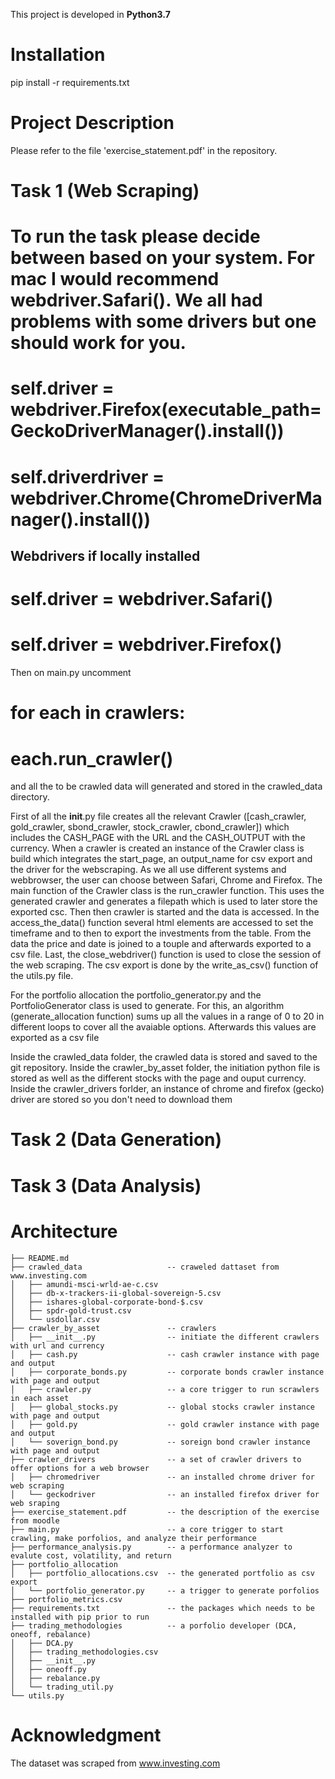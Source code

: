 This project is developed in **Python3.7**

# Installation
pip install -r requirements.txt

# Project Description
Please refer to the file 'exercise_statement.pdf' in the repository.

# Task 1 (Web Scraping)

# To run the task please decide between based on your system. For mac I would recommend webdriver.Safari(). We all had problems with some drivers but one should work for you.
# self.driver = webdriver.Firefox(executable_path=GeckoDriverManager().install())
# self.driverdriver = webdriver.Chrome(ChromeDriverManager().install())      
## Webdrivers if locally installed
# self.driver = webdriver.Safari()
# self.driver = webdriver.Firefox()

Then on main.py uncomment 
# for each in crawlers:
#     each.run_crawler()

and all the to be crawled data will generated and stored in the crawled_data directory.

First of all the __init__.py file creates all the relevant Crawler ([cash_crawler, gold_crawler, sbond_crawler, stock_crawler, cbond_crawler]) which includes the CASH_PAGE with the URL and the CASH_OUTPUT with the currency. When a crawler is created an instance of the Crawler class is build which integrates the start_page, an output_name for csv export and the driver for the webscraping. As we all use different systems and webbrowser, the user can choose between Safari, Chrome and Firefox. 
The main function of the Crawler class is the run_crawler function. This uses the generated crawler and generates a filepath which is used to later store the exported csc. Then then crawler is started and the data is accessed. In the access_the_data() function several html elements are accessed to set the timeframe and to then to export the investments from the table. From the data the price and date is joined to a touple and afterwards exported to a csv file. Last, the close_webdriver() function is used to close the session of the web scraping. The csv export is done by the write_as_csv() function of the utils.py file.

For the portfolio allocation the portfolio_generator.py and the PortfolioGenerator class is used to generate. For this, an algorithm (generate_allocation function) sums up all the values in a range of 0 to 20 in different loops to cover all the avaiable options. Afterwards this values are exported as a csv file

Inside the crawled_data folder, the crawled data is stored and saved to the git repository. 
Inside the crawler_by_asset folder, the initiation python file is stored as well as the different stocks with the page and ouput currency. 
Inside the crawler_drivers forlder, an instance of chrome and firefox (gecko) driver are stored so you don't need to download them

# Task 2 (Data Generation)

# Task 3 (Data Analysis)
# Architecture
```
├── README.md
├── crawled_data                   -- craweled dattaset from www.investing.com
│   ├── amundi-msci-wrld-ae-c.csv
│   ├── db-x-trackers-ii-global-sovereign-5.csv
│   ├── ishares-global-corporate-bond-$.csv
│   ├── spdr-gold-trust.csv
│   └── usdollar.csv
├── crawler_by_asset               -- crawlers          
│   ├── __init__.py                -- initiate the different crawlers with url and currency
│   ├── cash.py                    -- cash crawler instance with page and output
│   ├── corporate_bonds.py         -- corporate bonds crawler instance with page and output
│   ├── crawler.py                 -- a core trigger to run scrawlers in each asset
│   ├── global_stocks.py           -- global stocks crawler instance with page and output
│   ├── gold.py                    -- gold crawler instance with page and output
│   └── soverign_bond.py           -- soreign bond crawler instance with page and output
├── crawler_drivers                -- a set of crawler drivers to offer options for a web browser
│   ├── chromedriver               -- an installed chrome driver for web scraping
│   └── geckodriver                -- an installed firefox driver for web sraping
├── exercise_statement.pdf         -- the description of the exercise from moodle
├── main.py                        -- a core trigger to start crawling, make porfolios, and analyze their performance
├── performance_analysis.py        -- a performance analyzer to evalute cost, volatility, and return
├── portfolio_allocation      
│   ├── portfolio_allocations.csv  -- the generated portfolio as csv export
│   └── portfolio_generator.py     -- a trigger to generate porfolios
├── portfolio_metrics.csv
├── requirements.txt               -- the packages which needs to be installed with pip prior to run
├── trading_methodologies          -- a porfolio developer (DCA, oneoff, rebalance)
│   ├── DCA.py
│   ├── trading_methodologies.csv
│   ├── __init__.py
│   ├── oneoff.py
│   ├── rebalance.py
│   └── trading_util.py
└── utils.py
```

# Acknowledgment
The dataset was scraped from www.investing.com
